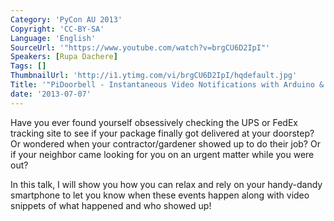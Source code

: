 ```yaml
---
Category: 'PyCon AU 2013'
Copyright: 'CC-BY-SA'
Language: 'English'
SourceUrl: '"https://www.youtube.com/watch?v=brgCU6D2IpI"'
Speakers: [Rupa Dachere]
Tags: []
ThumbnailUrl: 'http://i1.ytimg.com/vi/brgCU6D2IpI/hqdefault.jpg'
Title: '"PiDoorbell - Instantaneous Video Notifications with Arduino & RaspberryPi"'
date: '2013-07-07'
---
```

Have you ever found yourself obsessively checking the UPS or FedEx tracking site to see if your package finally got delivered at your doorstep?  Or wondered when your contractor/gardener showed up to do their job?  Or if your neighbor came looking for you on an urgent matter while you were out?

In this talk, I will show you how you can relax and rely on your handy-dandy smartphone to let you know when these events happen along with video snippets of what happened and who showed up! 